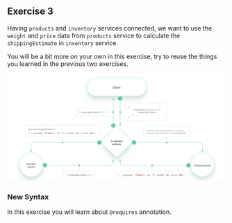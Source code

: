 ## Exercise 3

Having `products` and `inventory` services connected, we want to use the `weight` and `price` data from `products` service to calculate the `shippingEstimate` in `inventory` service. 

You will be a bit more on your own in this exercise, try to reuse the things you learned in the previous two exercises.

![dataflow](./3.png)


### New Syntax
In this exercise you will learn about `@requires` annotation. 
